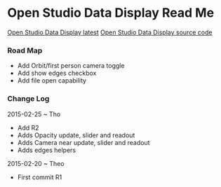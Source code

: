 Open Studio Data Display Read Me
===

[Open Studio Data Display latest]( http://va3c.github.io/projects/open-studio-data-display/latest/ )
[Open Studio Data Display source code]( https://github.com/va3c/projects/tree/gh-pages/open-studio-data-display )

### Road Map

* Add Orbit/first person camera toggle
* Add show edges checkbox
* Add file open capability


### Change Log

2015-02-25 ~ Tho

* Add R2
* Adds Opacity update, slider and readout
* Adds Camera near update, slider and readout
* Adds edges helpers

2015-02-20 ~ Theo

* First commit R1